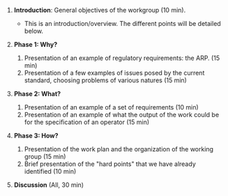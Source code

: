1. **Introduction**: General objectives of the workgroup (10 min).
   - This is an introduction/overview. The different points will be detailed below.

2. **Phase 1: Why?**
   1. Presentation of an example of regulatory requirements: the ARP. (15 min)
   2. Presentation of a few examples of issues posed by the current standard, choosing problems of various natures (15 min)

3. **Phase 2: What?**
   1. Presentation of an example of a set of requirements (10 min)
   2. Presentation of an example of what the output of the work could be for the specification of an operator (15 min)

4. **Phase 3: How?**
   1. Presentation of the work plan and the organization of the working group (15 min)
   2. Brief presentation of the "hard points" that we have already identified (10 min)

5. **Discussion** (All, 30 min)

